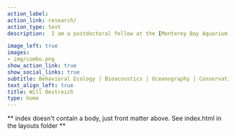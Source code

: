 ```yaml
---
action_label: 
action_link: research/
action_type: text
description:  I am a postdoctoral fellow at the [Monterey Bay Aquarium Research Institute (MBARI)](https://www.mbari.org/), where I explore animal behavior in dynamic and changing ecosystems. I address both theoretical and applied questions in this area by combining approaches from behavioral ecology, bioacoustics, oceanography, and conservation science. <br/><br/> Previously, I completed a PhD in [Biology at Stanford University](https://hopkinsmarinestation.stanford.edu/) (2022), BS and MS degrees in [Environmental Engineering at Northwestern University](https://www.mccormick.northwestern.edu/civil-environmental/research/areas/ecosystems.html) (2015), and held positions at the [Woods Hole Oceanographic Institution](https://www.whoi.edu/) and the [Natural Resources Defense Council](https://www.nrdc.org/).<br/><br/><br/><br/><br/><br/><br/><br/><br/><br/><br/><br/>

image_left: true
images:
- img/combo.png
show_action_link: true
show_social_links: true
subtitle: Behavioral Ecology | Bioacoustics | Oceanography | Conservation Science
text_align_left: true
title: Will Oestreich
type: home
---
```


** index doesn't contain a body, just front matter above.
See index.html in the layouts folder **
